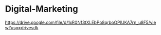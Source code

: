 # Digital-Marketing
https://drive.google.com/file/d/1xR0Nf3tXLEbPo8qrboOPlUKA7rn_u8F5/view?usp=drivesdk
